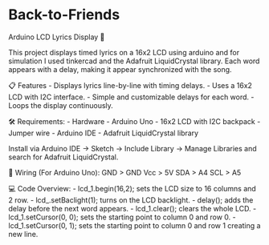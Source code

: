 # Back-to-Friends
Arduino LCD Lyrics Display 🎵

This project displays timed lyrics on a 16x2 LCD using arduino and for simulation I used tinkercad and the Adafruit LiquidCrystal library.
Each word appears with a delay, making it appear synchronized with the song.

📋 Features
	-	Displays lyrics line-by-line with timing delays.
	-	Uses a 16x2 LCD with I2C interface.
	-	Simple and customizable delays for each word.
	-	Loops the display continuously.

🛠 Requirements:
	-	Hardware
	-	Arduino Uno
	-	16x2 LCD with I2C backpack
	-	Jumper wire
	-	Arduino IDE
	-	Adafruit LiquidCrystal library

Install via Arduino IDE → Sketch → Include Library → Manage Libraries and search for Adafruit LiquidCrystal.

🔌 Wiring (For Arduino Uno):
	GND > GND
	Vcc > 5V
	SDA > A4
	SCL > A5

💻 Code Overview:
	-	lcd_1.begin(16,2); sets the LCD size to 16 columns and 2 row.
	-	lcd_.setBaclight(1); turns on the LCD backlight.
	-	delay(); adds the delay before the next word appears.
	-	lcd_1.clear(); clears the whole LCD.
	-	lcd_1.setCursor(0, 0); sets the starting point to column 0 and row 0.
	-	lcd_1.setCursor(0, 1); sets the starting point to column 0 and row 1 creating a new line.
